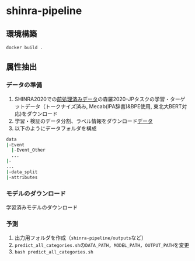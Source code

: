# shinra-pipeline

## 環境構築
`docker build .`

## 属性抽出
### データの準備
1. SHINRA2020での[前処理済みデータ](http://shinra-project.info/shinra2020jp/data_download/)の森羅2020-JPタスクの学習・ターゲットデータ（トークナイズ済み, Mecab(IPA辞書)&BPE使用, 東北大BERT対応)をダウンロード
2. 学習・検証のデータ分割、ラベル情報をダウンロード[データ](https://drive.google.com/drive/folders/1WfzIut-f4ka_5ToyTtVRbtff92tQst63?usp=sharing)
3. 以下のようにデータフォルダを構成
```bash
data
|-Event
  |-Event_Other
  ...
|-
...
|-data_split
|-attributes
```

### モデルのダウンロード
学習済みモデルのダウンロード

### 予測
1. 出力用フォルダを作成（`shinra-pipeline/outputs`など）
2. `predict_all_categories.sh`の`DATA_PATH`，`MODEL_PATH`，`OUTPUT_PATH`を変更
3. `bash predict_all_categories.sh`
